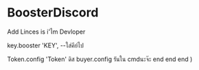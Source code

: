 # BoosterDiscord
Add Linces is i'ไm Devloper 

key.booster 'KEY', --ใส่คีย์ไป 

Token.config 'Token' ดิส 
buyer.config รันใน cmdนะจ๊ะ
  end
 end 
end )
